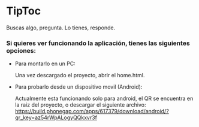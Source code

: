 TipToc
======

Buscas algo, pregunta. Lo tienes, responde.




<h3>Si quieres ver funcionando la aplicación, tienes las siguientes opciones: </h3>

* Para montarlo en un PC:

  Una vez descargado el proyecto, abrir el home.html.

* Para probarlo desde un dispositivo movil (Android):

  Actualmente esta funcionando solo para android, el QR se encuentra en la raiz del proyecto, o 
  descargar el siguiente archivo:
  https://build.phonegap.com/apps/617379/download/android/?qr_key=az54rWpALogyQQkxvr3f
